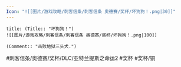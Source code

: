 ```yaml
---
Icon: "![[图片/游戏攻略/刺客信条/刺客信条 奥德赛/奖杯/坏狗狗！.png|30]]"
---
```

```ad-common-bronze-trophy
title: (Title:: "坏狗狗！")
![[图片/游戏攻略/刺客信条/刺客信条 奥德赛/奖杯/坏狗狗！.png|100]]

(Comment:: "击败地狱三头犬.")
```

#刺客信条/奥德赛/奖杯/DLC/亚特兰提斯之命运2 #奖杯 #奖杯/铜
